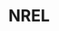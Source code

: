 ---
# This topic lives at
# https://digital.gov/topics/nrel

slug: "nrel"

# Topic Title
title: "NREL"

# description — keep it short and clear
summary: ""


# Weight
weight: 1

# For more information on managing topics,
# see https://github.com/GSA/digitalgov.gov/wiki
---